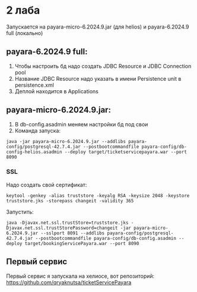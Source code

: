 # 2 лаба
Запускается на payara-micro-6.2024.9.jar (для helios) и payara-6.2024.9 full (локально)

## payara-6.2024.9 full:
1. Чтобы настроить бд надо создать JDBC Resource и JDBC Connection pool
2. Название JDBC Resource надо указать в имени Persistence unit в persistence.xml
3. Деплой находится в Applications


## payara-micro-6.2024.9.jar:
1. В db-config.asadmin меняем настройки бд под свои
2. Команда запуска:
```shell
java -jar payara-micro-6.2024.9.jar --addlibs payara-config/postgresql-42.7.4.jar --postbootcommandfile payara-config/db-config-helios.asadmin --deploy target/ticketservicepayara.war --port 8090
```

### SSL
Надо создать свой сертификат:
```shell
keytool -genkey -alias truststore -keyalg RSA -keysize 2048 -keystore truststore.jks -storepass changeit -validity 365
```

Запустить:
```shell
java -Djavax.net.ssl.trustStore=truststore.jks -Djavax.net.ssl.trustStorePassword=changeit -jar payara-micro-6.2024.9.jar --sslport 8091 --addlibs payara-config/postgresql-42.7.4.jar --postbootcommandfile payara-config/db-config.asadmin --deploy target/bookingServicePayara.war --port 8090
```


## Первый сервис
Первый сервис я запускала на хелиосе, вот репозиторий:
https://github.com/qryaknutsa/ticketServicePayara